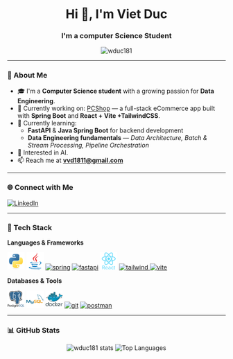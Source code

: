 <h1 align="center">Hi 👋, I'm Viet Duc</h1>
<h3 align="center">I'm a computer Science Student</h3>

<p align="center">
  <img src="https://komarev.com/ghpvc/?username=wduc181&label=Profile%20views&color=0e75b6&style=flat" alt="wduc181" />
</p>

---

### 🚀 About Me
- 🎓 I'm a **Computer Science student** with a growing passion for **Data Engineering**.  
- 🔭 Currently working on: [PCShop](https://github.com/wduc181/PCShop) — a full-stack eCommerce app built with **Spring Boot** and **React + Vite +TailwindCSS**.  
- 🌱 Currently learning:
  - **FastAPI** & **Java Spring Boot** for backend development  
  - **Data Engineering fundamentals** — *Data Architecture, Batch & Stream Processing, Pipeline Orchestration*  
- 🧩 Interested in AI.  
- 📫 Reach me at **vvd1811@gmail.com**

---

### 🌐 Connect with Me
<p align="left">
<a href="https://linkedin.com/in/wduc" target="blank"><img align="center" src="https://raw.githubusercontent.com/rahuldkjain/github-profile-readme-generator/master/src/images/icons/Social/linked-in-alt.svg" alt="LinkedIn" height="30" width="40" /></a>
</p>

---

### 🧠 Tech Stack
**Languages & Frameworks**
<p align="left">
<a href="https://www.python.org" target="_blank"><img src="https://raw.githubusercontent.com/devicons/devicon/master/icons/python/python-original.svg" alt="python" width="40" height="40"/></a>
<a href="https://www.java.com" target="_blank"><img src="https://raw.githubusercontent.com/devicons/devicon/master/icons/java/java-original.svg" alt="java" width="40" height="40"/></a>
<a href="https://spring.io/" target="_blank"><img src="https://www.vectorlogo.zone/logos/springio/springio-icon.svg" alt="spring" width="40" height="40"/></a>
<a href="https://fastapi.tiangolo.com/" target="_blank"><img src="https://cdn.worldvectorlogo.com/logos/fastapi.svg" alt="fastapi" width="40" height="40"/></a>
<a href="https://reactjs.org/" target="_blank"><img src="https://raw.githubusercontent.com/devicons/devicon/master/icons/react/react-original-wordmark.svg" alt="react" width="40" height="40"/></a>
<a href="https://tailwindcss.com/" target="_blank" rel="noreferrer"> <img src="https://www.vectorlogo.zone/logos/tailwindcss/tailwindcss-icon.svg" alt="tailwind" width="40" height="40"/> </a>
<a href="https://vitejs.dev/" target="_blank"><img src="https://vitejs.dev/logo.svg" alt="vite" width="40" height="40"/></a>
</p>

**Databases & Tools**
<p align="left">
<a href="https://www.postgresql.org" target="_blank"><img src="https://raw.githubusercontent.com/devicons/devicon/master/icons/postgresql/postgresql-original-wordmark.svg" alt="postgresql" width="40" height="40"/></a>
<a href="https://www.mysql.com/" target="_blank"><img src="https://raw.githubusercontent.com/devicons/devicon/master/icons/mysql/mysql-original-wordmark.svg" alt="mysql" width="40" height="40"/></a>
<a href="https://www.docker.com/" target="_blank"><img src="https://raw.githubusercontent.com/devicons/devicon/master/icons/docker/docker-original-wordmark.svg" alt="docker" width="40" height="40"/></a>
<a href="https://git-scm.com/" target="_blank"><img src="https://www.vectorlogo.zone/logos/git-scm/git-scm-icon.svg" alt="git" width="40" height="40"/></a>
<a href="https://postman.com" target="_blank"><img src="https://www.vectorlogo.zone/logos/getpostman/getpostman-icon.svg" alt="postman" width="40" height="40"/></a>
</p>


---

### 📊 GitHub Stats
<p align="center">
<img src="https://github-readme-stats.vercel.app/api?username=wduc181&show_icons=true&theme=tokyonight" alt="wduc181 stats" />
<img src="https://github-readme-stats.vercel.app/api/top-langs/?username=wduc181&layout=compact&theme=tokyonight" alt="Top Languages" />
</p>

